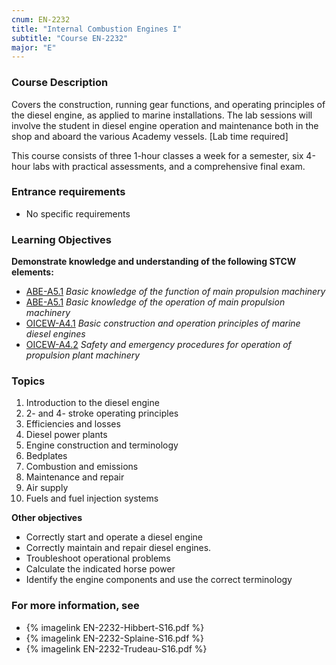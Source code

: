 ```yaml
---
cnum: EN-2232
title: "Internal Combustion Engines I"
subtitle: "Course EN-2232"
major: "E"
---
```

### Course Description

Covers the construction, running gear functions, and operating principles of the diesel engine, as applied to marine installations. The lab sessions will involve the student in diesel engine operation and maintenance both in the shop and aboard the various Academy vessels. [Lab time required]

This course consists of three 1-hour classes a week for a semester, six 4-hour labs with practical assessments, and a comprehensive final exam.

### Entrance requirements

* No specific requirements


### Learning Objectives

**Demonstrate knowledge and understanding of the following STCW elements:**

* [ABE-A5.1]({{site.baseurl}}/tables/35.html#ABE-A5.1) *Basic knowledge of the function of main propulsion machinery*
* [ABE-A5.1]({{site.baseurl}}/tables/35.html#ABE-A5.1) *Basic knowledge of the operation of main propulsion machinery*
* [OICEW-A4.1]({{site.baseurl}}/tables/31.html#OICEW-A4.1) *Basic construction and operation principles of marine diesel engines*
* [OICEW-A4.2]({{site.baseurl}}/tables/31.html#OICEW-A4.2) *Safety and emergency procedures for operation of propulsion plant machinery*


### Topics

1. Introduction to the diesel engine
2. 2- and 4- stroke operating principles
3. Efficiencies and losses
4. Diesel power plants
5. Engine construction and terminology
6. Bedplates
7. Combustion and emissions
8. Maintenance and repair
9. Air supply
10. Fuels and fuel injection systems


**Other objectives**


* Correctly start and operate a diesel engine
* Correctly maintain and repair diesel engines.
* Troubleshoot operational problems
* Calculate the indicated horse power
* Identify the engine components and use the correct terminology


### For more information, see 

* {% imagelink EN-2232-Hibbert-S16.pdf %} 
* {% imagelink EN-2232-Splaine-S16.pdf %} 
* {% imagelink EN-2232-Trudeau-S16.pdf %} 



